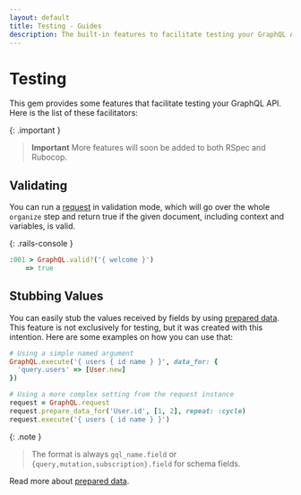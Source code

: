 ```yaml
---
layout: default
title: Testing - Guides
description: The built-in features to facilitate testing your GraphQL API
---
```


# Testing

This gem provides some features that facilitate testing your GraphQL API.
Here is the list of these facilitators:

{: .important }
> **Important**
> More features will soon be added to both RSpec and Rubocop.

## Validating

You can run a [request](/guides/request) in validation mode, which will go
over the whole `organize` step and return true if the given document, including
context and variables, is valid.

{: .rails-console }
```ruby
:001 > GraphQL.valid?('{ welcome }')
    => true
```

## Stubbing Values

You can easily stub the values received by fields by using
[prepared data](/guides/advanced/request#prepared-data). This feature is not
exclusively for testing, but it was created with this intention. Here are
some examples on how you can use that:

```ruby
# Using a simple named argument
GraphQL.execute('{ users { id name } }', data_for: {
  'query.users' => [User.new]
})

# Using a more complex setting from the request instance
request = GraphQL.request
request.prepare_data_for('User.id', [1, 2], repeat: :cycle)
request.execute('{ users { id name } }')
```

{: .note }
> The format is always `gql_name.field` or `{query,mutation,subscription}.field` for
> schema fields.

Read more about [prepared data](/guides/advanced/request#prepared-data).
